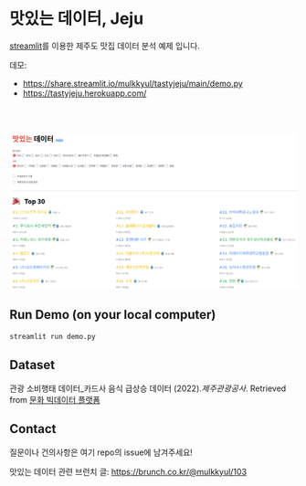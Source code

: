 # 맛있는 데이터, Jeju

[streamlit](https://streamlit.io/)를 이용한 제주도 맛집 데이터 분석 예제 입니다.

데모: 
- https://share.streamlit.io/mulkkyul/tastyjeju/main/demo.py
- https://tastyjeju.herokuapp.com/

</br></br>

![](./screenshot.png)





## Run Demo (on your local computer)

```bash
streamlit run demo.py
```



## Dataset

관광 소비행태 데이터_카드사 음식 급상승 데이터 (2022).*제주관광공사*. Retrieved from [문화 빅데이터 플랫폼](https://www.bigdata-culture.kr/bigdata/user/data_market/detail.do?id=f0306b70-597a-11ec-8ee4-95f65f846b27)



## Contact

질문이나 건의사항은 여기 repo의 issue에 남겨주세요!

맛있는 데이터 관련 브런치 글: https://brunch.co.kr/@mulkkyul/103


